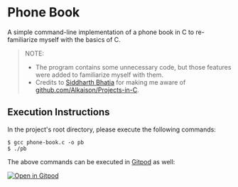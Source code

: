 # Phone Book

A simple command-line implementation of a phone book in C to re-familiarize myself with the basics of C.

> NOTE:
>
> -   The program contains some unnecessary code, but those features were added to familiarize myself with them.
> -   Credits to [Siddharth Bhatia](https://github.com/welding-torch) for making me aware of [github.com/Alkaison/Projects-in-C](https://github.com/Alkaison/Projects-in-C#5-phonebook---code-here).

## Execution Instructions

In the project's root directory, please execute the following commands:

```shell
$ gcc phone-book.c -o pb
$ ./pb
```

The above commands can be executed in [Gitpod](https://gitpod.io) as well:

[![Open in Gitpod](https://gitpod.io/button/open-in-gitpod.svg)](https://gitpod.io/#https://github.com/HarshKapadia2/phone-book)
